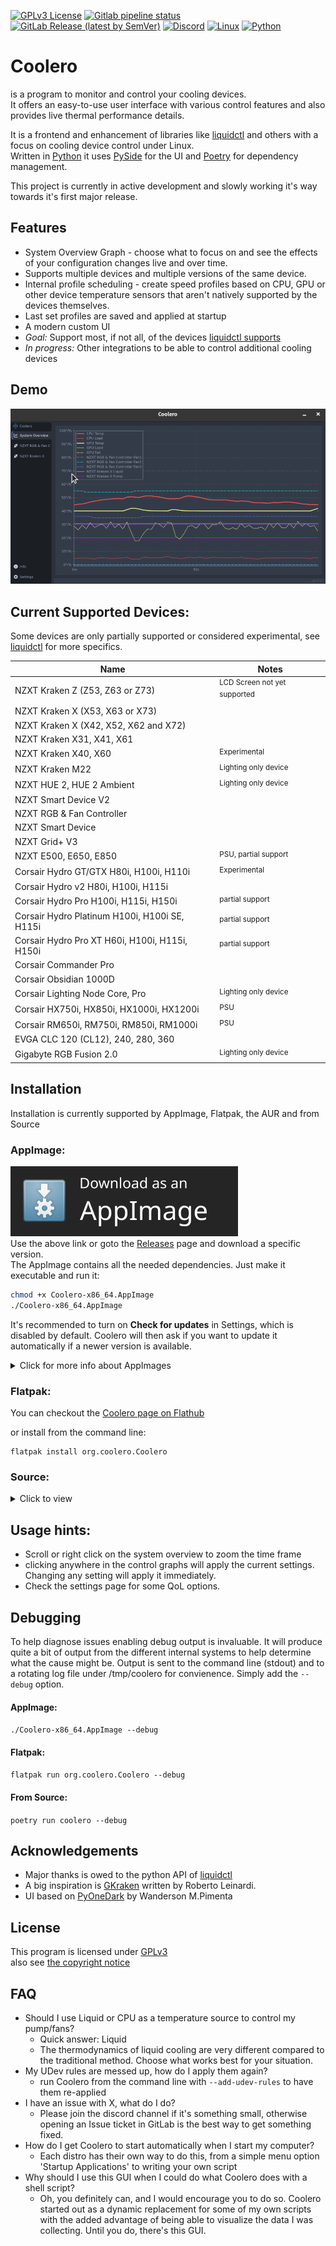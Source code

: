 [![GPLv3 License](https://img.shields.io/badge/License-GPL%20v3-blue.svg?logo=gnu)](https://opensource.org/licenses/)
[![Gitlab pipeline status](https://gitlab.com/codifryed/coolero/badges/main/pipeline.svg)](https://gitlab.com/codifryed/coolero/-/commits/main)
[![GitLab Release (latest by SemVer)](https://img.shields.io/gitlab/v/release/30707566?sort=semver&logo=gitlab)](https://gitlab.com/codifryed/coolero/pipelines)
[![Discord](https://img.shields.io/badge/_-online-_?label=&logo=discord&logoColor=ffffff&color=7389D8&labelColor=6A7EC2)](https://discord.gg/MbcgUFAfhV)
[![Linux](https://img.shields.io/badge/_-linux-blue?logo=linux&logoColor=fff)]()
[![Python](https://img.shields.io/badge/_-python-blue?logo=python&logoColor=fff)]()

# Coolero

is a program to monitor and control your cooling devices.  
It offers an easy-to-use user interface with various control features and also provides live thermal performance
details.

It is a frontend and enhancement of libraries like
[liquidctl](https://github.com/liquidctl/liquidctl) and others with a focus on cooling device control under Linux.  
Written in [Python](https://www.python.org/) it uses [PySide](https://wiki.qt.io/Qt_for_Python) for the UI
and [Poetry](https://python-poetry.org/) for dependency management.

This project is currently in active development and slowly working it's way towards it's first major release.

## Features

- System Overview Graph - choose what to focus on and see the effects of your configuration changes live and over time.
- Supports multiple devices and multiple versions of the same device.
- Internal profile scheduling - create speed profiles based on CPU, GPU or other device temperature sensors that aren't
  natively supported by the devices themselves.
- Last set profiles are saved and applied at startup
- A modern custom UI
- _Goal:_ Support most, if not all, of the
  devices [liquidctl supports](https://github.com/liquidctl/liquidctl#supported-devices)
- _In progress:_ Other integrations to be able to control additional cooling devices

## Demo

![Demo](screenshots/coolero-demo.gif)

## Current Supported Devices:

Some devices are only partially supported or considered experimental,
see [liquidctl](https://github.com/liquidctl/liquidctl#supported-devices) for more specifics.

| Name                                           | Notes                                   |
|------------------------------------------------|-----------------------------------------|
| NZXT Kraken Z (Z53, Z63 or Z73)                | <sup>LCD Screen not yet supported</sup> |
| NZXT Kraken X (X53, X63 or X73)                |                                         |
| NZXT Kraken X (X42, X52, X62 and X72)          |                                         |
| NZXT Kraken X31, X41, X61                      |                                         |
| NZXT Kraken X40, X60                           | <sup>Experimental</sup>                 |
| NZXT Kraken M22                                | <sup>Lighting only device</sup>         |
| NZXT HUE 2, HUE 2 Ambient                      | <sup>Lighting only device</sup>         |
| NZXT Smart Device V2                           |                                         |
| NZXT RGB & Fan Controller                      |                                         |
| NZXT Smart Device                              |                                         |
| NZXT Grid+ V3                                  |                                         |
| NZXT E500, E650, E850                          | <sup>PSU, partial support</sup>         |
| Corsair Hydro GT/GTX H80i, H100i, H110i        | <sup>Experimental</sup>                 |
| Corsair Hydro v2 H80i, H100i, H115i            |                                         |
| Corsair Hydro Pro H100i, H115i, H150i          | <sup>partial support</sup>              |
| Corsair Hydro Platinum H100i, H100i SE, H115i  | <sup>partial support</sup>              |
| Corsair Hydro Pro XT H60i, H100i, H115i, H150i | <sup>partial support</sup>              |
| Corsair Commander Pro                          |                                         |
| Corsair Obsidian 1000D                         |                                         |
| Corsair Lighting Node Core, Pro                | <sup>Lighting only device</sup>         |
| Corsair HX750i, HX850i, HX1000i, HX1200i       | <sup>PSU</sup>                          |
| Corsair RM650i, RM750i, RM850i, RM1000i        | <sup>PSU</sup>                          |
| EVGA CLC 120 (CL12), 240, 280, 360             |                                         |
| Gigabyte RGB Fusion 2.0                        | <sup>Lighting only device</sup>         |

## Installation

Installation is currently supported by AppImage, Flatpak, the AUR and from Source

### AppImage:

[![AppImageDownload](screenshots/download-appimage-banner.svg)](https://gitlab.com/api/v4/projects/30707566/packages/generic/appimage/latest/Coolero-x86_64.AppImage)  
Use the above link or goto the [Releases](https://gitlab.com/codifryed/coolero/-/releases) page and download a specific
version.  
The AppImage contains all the needed dependencies. Just make it executable and run it:

```bash
chmod +x Coolero-x86_64.AppImage
./Coolero-x86_64.AppImage
```

It's recommended to turn on **Check for updates** in Settings, which is disabled by default. Coolero will then ask if
you want to update it automatically if a newer version is available.

<details>
<summary>Click for more info about AppImages</summary>

<a href="https://appimage.org/">AppImage Website</a><br>

For improved desktop integration:
<ul>
    <li><a href="https://github.com/TheAssassin/AppImageLauncher">AppImageLauncher</a></li>
    <li><a href="https://github.com/probonopd/go-appimage/blob/master/src/appimaged/README.md">appimaged</a></li>
</ul>
</details>

### Flatpak:

You can checkout the [Coolero page on Flathub](https://flathub.org/apps/details/org.coolero.Coolero)

or install from the command line:

```commandline
flatpak install org.coolero.Coolero
```

### Source:

<details>
<summary>Click to view</summary>

#### Requirements:

* Linux
* [Python 3.10](https://www.python.org/)
    * including the python3.10-dev package (may already be installed)
* *Python 3.9 also works, but 3.10 is what is officially used.

#### System packages:

* Ubuntu:
    ```bash
    sudo apt install libusb-1.0-0 curl python3-virtualenv python3.10-venv build-essential libgl1-mesa-dev
    ```
* Fedora:
    ```bash
    sudo dnf install libusbx curl python3-virtualenv mesa-libGL-devel && sudo dnf groupinstall "C Development Tools and Libraries"
    ```
* More specifically:
    * LibUSB 1.0 (libusb-1.0, libusb-1.0-0, or libusbx from your system package manager)
    * curl
    * python3-virtualenv  (or python3.10-virtualenv)
    * python3-venv  (or python3.10-venv)
    * Packages needed to build Qt applications:
        * build-essential
        * libgl1-mesa-dev

#### [Poetry](https://python-poetry.org/) -

* install:
    ```bash
    curl -sSL https://raw.githubusercontent.com/python-poetry/poetry/master/install-poetry.py | python3 -
    ```
* run: `poetry --version` to make sure poetry works
* if needed, add `$HOME/.local/bin` to your PATH to execute poetry easily:
    ```bash
    export PATH=$HOME/.local/bin:$PATH
    ```
* if Python 3.10 is not your default python installation, then run the following in the project directory to give poetry
  access:
    ```bash
    poetry env use python3.10
    ```

#### Coolero:

* Clone the Repo:
    ```bash
    git clone git@gitlab.com:codifryed/coolero.git
    ```
* Install the dependencies from the newly created repo directory:
    ```bash
    poetry install
    ```
* run it:
    ```bash
    poetry run coolero
    ```

</details>

## Usage hints:

- Scroll or right click on the system overview to zoom the time frame
- clicking anywhere in the control graphs will apply the current settings. Changing any setting will apply it
  immediately.
- Check the settings page for some QoL options.

## Debugging

To help diagnose issues enabling debug output is invaluable. It will produce quite a bit of output from the different
internal systems to help determine what the cause might be. Output is sent to the command line (stdout) and to a
rotating log file under /tmp/coolero for convienence. Simply add the `--debug` option.

#### AppImage:

`./Coolero-x86_64.AppImage --debug`

#### Flatpak:

`flatpak run org.coolero.Coolero --debug`

#### From Source:

`poetry run coolero --debug`

## Acknowledgements

* Major thanks is owed to the python API of [liquidctl](https://github.com/liquidctl/liquidctl)
* A big inspiration is [GKraken](https://gitlab.com/leinardi/gkraken) written by Roberto Leinardi.
* UI based on [PyOneDark](https://github.com/Wanderson-Magalhaes/PyOneDark_Qt_Widgets_Modern_GUI) by Wanderson M.Pimenta

## License

This program is licensed under [GPLv3](COPYING.txt)  
also see [the copyright notice](COPYRIGHT.md)

## FAQ

- Should I use Liquid or CPU as a temperature source to control my pump/fans?
    - Quick answer: Liquid
    - The thermodynamics of liquid cooling are very different compared to the traditional method. Choose what works best
      for your situation.
- My UDev rules are messed up, how do I apply them again?
    - run Coolero from the command line with `--add-udev-rules` to have them re-applied
- I have an issue with X, what do I do?
    - Please join the discord channel if it's something small, otherwise opening an Issue ticket in GitLab is the best
      way to get something fixed.
- How do I get Coolero to start automatically when I start my computer?
    - Each distro has their own way to do this, from a simple menu option 'Startup Applications' to writing your own
      script
- Why should I use this GUI when I could do what Coolero does with a shell script?
    - Oh, you definitely can, and I would encourage you to do so. Coolero started out as a dynamic replacement for some
      of my own scripts with the added advantage of being able to visualize the data I was collecting. Until you do,
      there's this GUI.